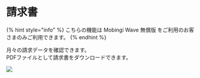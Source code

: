 # 請求書

{% hint style="info" %}
こちらの機能は Mobingi Wave 無償版 をご利用のお客さまのみご利用できます。
{% endhint %}

月々の請求データを確認できます。  
PDFファイルとして請求書をダウンロードできます。

![](../../.gitbook/assets/wave_invoice.png)

